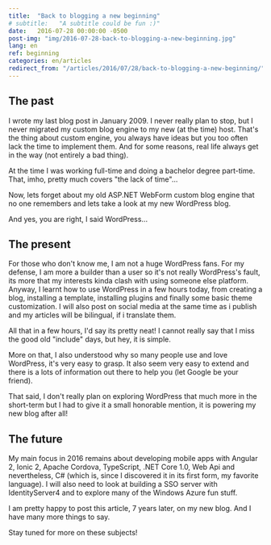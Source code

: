 ```yaml
---
title:  "Back to blogging a new beginning"
# subtitle:   "A subtitle could be fun :)"
date:   2016-07-28 00:00:00 -0500
post-img: "img/2016-07-28-back-to-blogging-a-new-beginning.jpg"
lang: en
ref: beginning
categories: en/articles
redirect_from: "/articles/2016/07/28/back-to-blogging-a-new-beginning/"
---
```


## The past

I wrote my last blog post in January 2009. I never really plan to stop, but I never migrated my custom blog engine to my new (at the time) host. That's the thing about custom engine, you always have ideas but you too often lack the time to implement them. And for some reasons, real life always get in the way (not entirely a bad thing).
<!--more-->
At the time I was working full-time and doing a bachelor degree part-time. That, imho, pretty much covers "the lack of time"...

Now, lets forget about my old ASP.NET WebForm custom blog engine that no one remembers and lets take a look at my new WordPress blog.

And yes, you are right, I said WordPress...

## The present

For those who don't know me, I am not a huge WordPress fans. For my defense, I am more a builder than a user so it's not really WordPress's fault, its more that my interests kinda clash with using someone else platform. Anyway, I learnt how to use WordPress in a few hours today, from creating a blog, installing a template, installing plugins and finally some basic theme customization. I will also post on social media at the same time as i publish and my articles will be bilingual, if i translate them.

All that in a few hours, I'd say its pretty neat! I cannot really say that I miss the good old "include" days, but hey, it is simple.

More on that, I also understood why so many people use and love WordPress, it's very easy to grasp. It also seem very easy to extend and there is a lots of information out there to help you (let Google be your friend).

That said, I don't really plan on exploring WordPress that much more in the short-term but I had to give it a small honorable mention, it is powering my new blog after all!

## The future
My main focus in 2016 remains about developing mobile apps with Angular 2, Ionic 2, Apache Cordova, TypeScript, .NET Core 1.0, Web Api and nevertheless, C# (which is, since I discovered it in its first form, my favorite language). I will also need to look at building a SSO server with IdentityServer4 and to explore many of the Windows Azure fun stuff.

I am pretty happy to post this article, 7 years later, on my new blog. And I have many more things to say.

Stay tuned for more on these subjects!